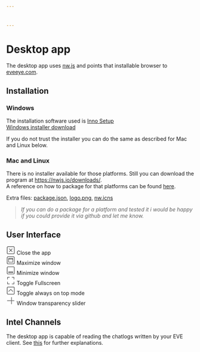 ```yaml
---


---
```


<h1 id="desktop-app">Desktop app</h1>
<p>The desktop app uses <a href="https://nwjs.io/">nw.js</a> and points that installable browser to <a href="http://eveeye.com">eveeye.com</a>.</p>
<h2 id="installation">Installation</h2>
<h3 id="windows">Windows</h3>
<p>The installation software used is <a href="https://www.jrsoftware.org/isinfo.php">Inno Setup</a><br>
<a href="https://www.dropbox.com/s/feo1z1055a7jmpd/Eveeye_v001.exe?dl=0">Windows installer download</a></p>
<p>If you do not trust the installer you can do the same as described for Mac and Linux below.</p>
<h3 id="mac-and-linux">Mac and Linux</h3>
<p>There is no installer available for those platforms. Still you can download the program at <a href="https://nwjs.io/downloads/">https://nwjs.io/downloads/</a>.<br>
A reference on how to package for that platforms can be found <a href="http://docs.nwjs.io/en/latest/For%20Users/Package%20and%20Distribute/#platform-specific-steps">here</a>.</p>
<p>Extra files: <a href="https://www.dropbox.com/s/83yjmh3ktzatuny/package.json?dl=0">package.json</a>, <a href="https://www.dropbox.com/s/b9adylfp2x1fmw6/logo.png?dl=0">logo.png</a>, <a href="https://www.dropbox.com/s/0u6pfn6qkm33u5t/nw.icns?dl=0">nw.icns</a></p>
<blockquote>
<p><em>If you can do a package for a platform and tested it i would be happy if you could provide it via github and let me know.</em></p>
</blockquote>
<h2 id="user-interface">User Interface</h2>
<p><img src="https://raw.githubusercontent.com/Risingson/E3documentation/master/images/nw/close-window-100.png" width="24" height="24"> Close the app<br>
<img src="https://raw.githubusercontent.com/Risingson/E3documentation/master/images/nw/maximize-window-100.png" width="24" height="24"> Maximize window<br>
<img src="https://raw.githubusercontent.com/Risingson/E3documentation/master/images/nw/minimize-window-100.png" width="24" height="24"> Minimize window<br>
<img src="https://raw.githubusercontent.com/Risingson/E3documentation/master/images/nw/full-screen-100.png" width="24" height="24"> Toggle Fullscreen<br>
<img src="https://raw.githubusercontent.com/Risingson/E3documentation/master/images/nw/up-squared-100.png" width="24" height="24"> Toggle always on top mode<br>
<img src="https://raw.githubusercontent.com/Risingson/E3documentation/master/images/nw/transparency-100.png" width="24" height="24"> Window transparency slider</p>
<h2 id="intel-channels">Intel Channels</h2>
<p>The desktop app is capable of reading the chatlogs written by your EVE client. See <a href="https://eedocs.readthedocs.io/en/latest/data-options/">this</a> for further explanations.</p>

